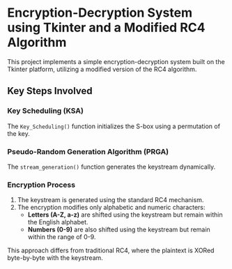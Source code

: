 # Encryption-Decryption System using Tkinter and a Modified RC4 Algorithm

This project implements a simple encryption-decryption system built on the Tkinter platform, utilizing a modified version of the RC4 algorithm.

## Key Steps Involved

### Key Scheduling (KSA)
The `Key_Scheduling()` function initializes the S-box using a permutation of the key.

### Pseudo-Random Generation Algorithm (PRGA)
The `stream_generation()` function generates the keystream dynamically.

### Encryption Process
1. The keystream is generated using the standard RC4 mechanism.
2. The encryption modifies only alphabetic and numeric characters:
   - **Letters (A-Z, a-z)** are shifted using the keystream but remain within the English alphabet.
   - **Numbers (0-9)** are also shifted using the keystream but remain within the range of 0-9.
   
This approach differs from traditional RC4, where the plaintext is XORed byte-by-byte with the keystream.

